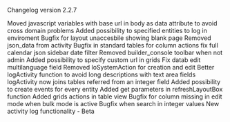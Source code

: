 Changelog version 2.2.7
 
Moved javascript variables with base url in body as data attribute to avoid cross domain problems
Added possibility to specified entities to log in enviroment
Bugfix for layout unaccesbile showing blank page
Removed json_data from activity
Bugfix in standard tables for column actions
fix full calendar json sidebar date filter
Removed builder_console toolbar when not admin
Added possibility to specify custom url in grids
Fix datab edit multilanguage field
Removed loSystemAction for creation and edit
Better logActivity function to avoid long descriptions with text area fields
logActivity now joins tables referred from an integer field
Added possibility to create events for every entity
Added get parameters in refreshLayoutBox function
Added grids actions in table view
Bugfix for column missing in edit mode when bulk mode is active
Bugfix when search in integer values
New activity log functionality - Beta

